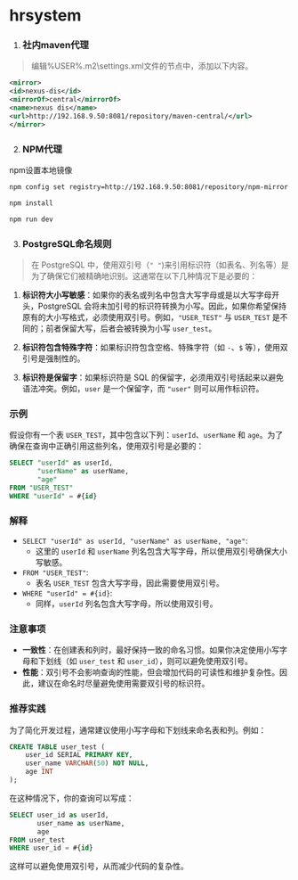 # hrsystem

1. ### 社内maven代理

  > 编辑%USER%\.m2\settings.xml文件的<mirrors>节点中，添加以下内容。

  ```xml
  <mirror>
  <id>nexus-dis</id>
  <mirrorOf>central</mirrorOf>
  <name>nexus dis</name>
  <url>http://192.168.9.50:8081/repository/maven-central/</url>
  </mirror>
  ```

  

2. ### NPM代理

  npm设置本地镜像

  ```sh
npm config set registry=http://192.168.9.50:8081/repository/npm-mirror
  
  npm install
  
  npm run dev
  ```
3. ### PostgreSQL命名规则
  > 在 PostgreSQL 中，使用双引号（`" "`)来引用标识符（如表名、列名等）是为了确保它们被精确地识别。这通常在以下几种情况下是必要的：
  
  1. **标识符大小写敏感**：如果你的表名或列名中包含大写字母或是以大写字母开头，PostgreSQL 会将未加引号的标识符转换为小写。因此，如果你希望保持原有的大小写格式，必须使用双引号。例如，`"USER_TEST"` 与 `USER_TEST` 是不同的；前者保留大写，后者会被转换为小写 `user_test`。
  
  2. **标识符包含特殊字符**：如果标识符包含空格、特殊字符（如 `-`、`$` 等），使用双引号是强制性的。
  
  3. **标识符是保留字**：如果标识符是 SQL 的保留字，必须用双引号括起来以避免语法冲突。例如，`user` 是一个保留字，而 `"user"` 则可以用作标识符。
  
  ### 示例
  
  假设你有一个表 `USER_TEST`，其中包含以下列：`userId`、`userName` 和 `age`。为了确保在查询中正确引用这些列名，使用双引号是必要的：
  
  ```sql
  SELECT "userId" as userId,
         "userName" as userName,
         "age"
  FROM "USER_TEST"
  WHERE "userId" = #{id}
  ```
  
  ### 解释
  
  - `SELECT "userId" as userId, "userName" as userName, "age"`:
    - 这里的 `userId` 和 `userName` 列名包含大写字母，所以使用双引号确保大小写敏感。
  - `FROM "USER_TEST"`:
    - 表名 `USER_TEST` 包含大写字母，因此需要使用双引号。
  - `WHERE "userId" = #{id}`:
    - 同样，`userId` 列名包含大写字母，所以使用双引号。
  
  ### 注意事项
  
  - **一致性**：在创建表和列时，最好保持一致的命名习惯。如果你决定使用小写字母和下划线（如 `user_test` 和 `user_id`），则可以避免使用双引号。
  - **性能**：双引号不会影响查询的性能，但会增加代码的可读性和维护复杂性。因此，建议在命名时尽量避免使用需要双引号的标识符。
  
  ### 推荐实践
  
  为了简化开发过程，通常建议使用小写字母和下划线来命名表和列。例如：
  
  ```sql
  CREATE TABLE user_test (
      user_id SERIAL PRIMARY KEY,
      user_name VARCHAR(50) NOT NULL,
      age INT
  );
  ```
  
  在这种情况下，你的查询可以写成：
  
  ```sql
  SELECT user_id as userId,
         user_name as userName,
         age
  FROM user_test
  WHERE user_id = #{id}
  ```
  
  这样可以避免使用双引号，从而减少代码的复杂性。
  
  
  
